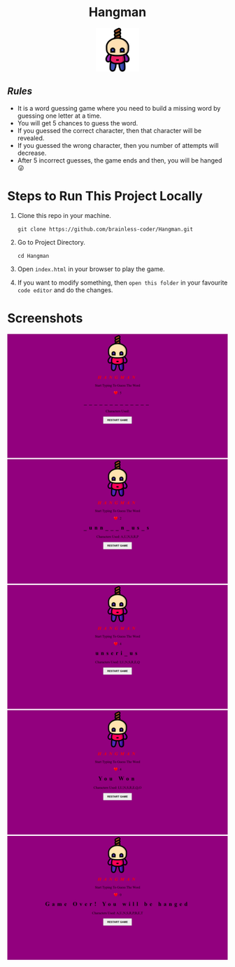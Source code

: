 <center>
<h1>Hangman</h1>

<img src="./images/hangman-1.png" height="100px">
</center>

## _**Rules**_
- It is a word guessing game where you need to build a missing word by guessing one letter at a time.
- You will get 5 chances to guess the word.
- If you guessed the correct character, then that character will be revealed.
- If you guessed the wrong character, then you number of attempts will decrease.
- After 5 incorrect guesses, the game ends and then, you will be hanged😜


# Steps to Run This Project Locally
1. Clone this repo in your machine.
    ```
    git clone https://github.com/brainless-coder/Hangman.git
    ```
2. Go to Project Directory.
    ```
    cd Hangman
    ```

3. Open `index.html` in your browser to play the game.
4. If you want to modify something, then `open this folder` in your favourite `code editor` and do the changes.

# Screenshots

<center>
<img src="./images/screenshots/startGame.png" alt="Start Game" width="600">
<img src="./images/screenshots/attempt-1.png" alt="Attempt 1" width="600">
<img src="./images/screenshots/attempt-2.png" alt="Attempt 2" width="600">
<img src="./images/screenshots/gameWon.png" alt="You Won" width="600">
<img src="./images/screenshots/gameLost.png" alt="You Lost" width="600">
</center>
